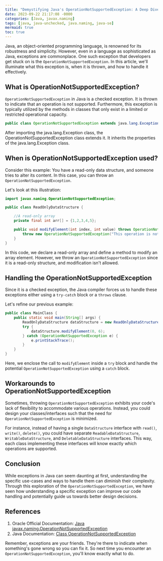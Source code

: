 ```yaml
---
title: "Demystifying Java's OperationNotSupportedException: A Deep Dive with Examples"
date: 2023-09-22 21:17:08 -0000
categories: [Java, javax.naming]
tags: [java, java-unchecked, java.naming, java-se]
mermaid: true
toc: true
---
```



Java, an object-oriented programming language, is renowned for its robustness and simplicity. However, even in a language as sophisticated as Java, exceptions are commonplace. One such exception that developers get stuck on is the `OperationNotSupportedException`. In this article, we'll illuminate what this exception is, when it is thrown, and how to handle it effectively.

## What is OperationNotSupportedException?

`OperationNotSupportedException` in Java is a checked exception. It is thrown to indicate that an operation is not supported. Furthermore, this exception is typically utilized by the methods in classes that only exist in a limited or restricted operational capacity.

```java
public class OperationNotSupportedException extends java.lang.Exception
```

After importing the java.lang.Exception class, the OperationNotSupportedException class extends it. It inherits the properties of the java.lang.Exception class.

## When is OperationNotSupportedException used?

Consider this example: You have a read-only data structure, and someone tries to alter its content. In this case, you can throw an `OperationNotSupportedException`. 

Let's look at this illustration:

```java
import javax.naming.OperationNotSupportedException;

public class ReadOnlyDataStructure {

    //A read-only array
    private final int arr[] = {1,2,3,4,5};

    public void modifyElement(int index, int value) throws OperationNotSupportedException {
        throw new OperationNotSupportedException("This operation is not supported as this is read-only data structure");
    }
}
```

In this code, we declare a read-only array and define a method to modify an array element. However, we throw an `OperationNotSupportedException` since it is a read-only structure, and modification isn't allowed.

## Handling the OperationNotSupportedException

Since it is a checked exception, the Java compiler forces us to handle these exceptions either using a `try-catch` block or a `throws` clause.

Let's refine our previous example:

```java
public class MainClass {
    public static void main(String[] args) {
        ReadOnlyDataStructure dataStructure = new ReadOnlyDataStructure();
        try {
            dataStructure.modifyElement(0, 6);
        } catch (OperationNotSupportedException e) {
            e.printStackTrace();
        }
    }
}
```

Here, we enclose the call to `modifyElement` inside a `try` block and handle the potential `OperationNotSupportedException` using a `catch` block. 

## Workarounds to OperationNotSupportedException

Sometimes, throwing `OperationNotSupportedException` exhibits your code's lack of flexibility to accommodate various operations. Instead, you could design your classes/interfaces such that the need for `OperationNotSupportedException` is minimized. 

For instance, instead of having a single `DataStructure` interface with `read()`, `write()`, `delete()`, you could have separate `ReadableDataStructure`, `WritableDataStructure`, and `DeletableDataStructure` interfaces. This way, each class implementing these interfaces will know exactly which operations are supported.

## Conclusion

While exceptions in Java can seem daunting at first, understanding the specific use-cases and ways to handle them can diminish their complexity. Through this exploration of the `OperationNotSupportedException`, we have seen how understanding a specific exception can improve our code handling and potentially guide us towards better design decisions.

## References

1. Oracle Official Documentation: [Java javax.naming.OperationNotSupportedException](https://docs.oracle.com/javase/7/docs/api/javax/naming/OperationNotSupportedException.html)
2. Java Documentation: [Class OperationNotSupportedException](https://docs.oracle.com/cd/E19830-01/819-4713/abxba/index.html)

Remember, exceptions are your friends. They're there to indicate when something's gone wrong so you can fix it. So next time you encounter an `OperationNotSupportedException`, you'll know exactly what to do.